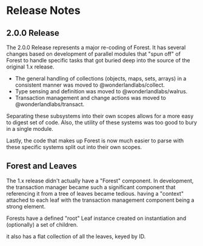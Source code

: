 # Release Notes

## 2.0.0 Release

The 2.0.0 Release represents a major re-coding of Forest. It has several changes based on 
development of parallel modules that "spun off" of Forest to handle specific tasks that got
buried deep into the source of the original 1.x release.

* The general handling of collections (objects, maps, sets, arrays) in a consistent manner
  was moved to @wonderlandlabs/collect. 
* Type sensing and definition was moved to @wonderlandlabs/walrus. 
* Transaction management and change actions was moved to @wonderlandlabs/transact.

Separating these subsystems into their own scopes allows for a more easy to digest set of code.
Also, the utility of these systems was too good to bury in a single module. 

Lastly, the code that makes up Forest is now much easier to parse with these specific systems
split out into their own scopes. 

## Forest and Leaves

The 1.x release didn't actually have a "Forest" component. In development, the transaction manager
became such a significant component that referencing it from a tree of leaves became tedious. 
having a "context" attached to each leaf with the transaction management component being a strong element.

Forests have a defined "root" Leaf instance created on instantiation and (optionally) a set of children. 

it also has a flat collection of all the leaves, keyed by ID. 
